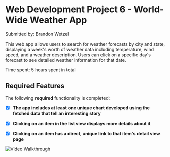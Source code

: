 # Web Development Project 6 - World-Wide Weather App

Submitted by: Brandon Wetzel

This web app allows users to search for weather forecasts by city and state, displaying a week's worth of weather data including temperature, wind speed, and a weather description. Users can click on a specific day's forecast to see detailed weather information for that date.

Time spent: 5 hours spent in total

## Required Features

The following **required** functionality is completed:

- [x] **The app includes at least one unique chart developed using the fetched data that tell an interesting story**
- [x] **Clicking on an item in the list view displays more details about it**
- [x] **Clicking on an item has a direct, unique link to that item's detail view page**



<img src='/Users/brandonwetzel/github-classroom/COP4808-Spring2024-Full-Stack-Webdev/hw6-BwetzelFAU/WeatherApp2.0/public/Screen Recording - Apr 14, 2024.gif' title='Video Walkthrough' width='' alt='Video Walkthrough' />
